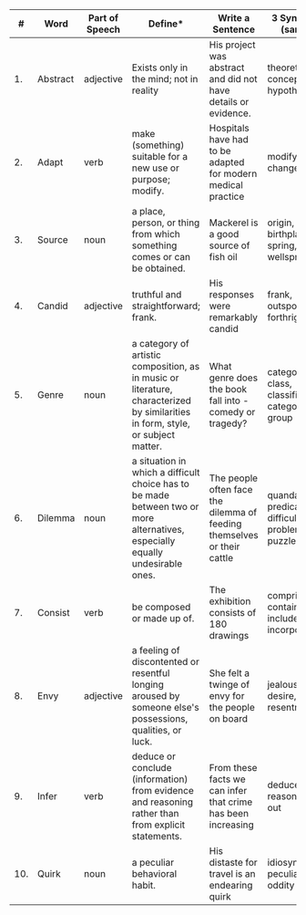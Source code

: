 | #   | Word     | Part of Speech | Define\*                                                                                                                        | Write a Sentence                                                        | 3 Synonyms (same)\*                                    | 3 Antonyms (opposite)            |
| --- | -------- | -------------- | ------------------------------------------------------------------------------------------------------------------------------- | ----------------------------------------------------------------------- | ------------------------------------------------------ | -------------------------------- |
| 1.  | Abstract | adjective      | Exists only in the mind; not in reality                                                                                         | His project was abstract and did not have details or evidence.          | theoretical, conceptual, hypothetical                  | actual, concrete                 |
| 2.  | Adapt    | verb           | make (something) suitable for a new use or purpose; modify.                                                                     | Hospitals have had to be adapted for modern medical practice            | modify, alter, change, adjust                          | preserve                         |
| 3.  | Source   | noun           | a place, person, or thing from which something comes or can be obtained.                                                        | Mackerel is a good source of fish oil                                   | origin, birthplace, spring, wellspring                 | consequnce, effect, end          |
| 4.  | Candid   | adjective      | truthful and straightforward; frank.                                                                                            | His responses were remarkably candid                                    | frank, outspoken, forthright                           | secretive, guarded, insincere    |
| 5.  | Genre    | noun           | a category of artistic composition, as in music or literature, characterized by similarities in form, style, or subject matter. | What genre does the book fall into - comedy or tragedy?                 | category, class, classification, categorization, group | polyphony                        |
| 6.  | Dilemma  | noun           | a situation in which a difficult choice has to be made between two or more alternatives, especially equally undesirable ones.   | The people often face the dilemma of feeding themselves or their cattle | quandary, predicament, difficulty, problem, puzzle     | extrication, rebutment, freedom  |
| 7.  | Consist  | verb           | be composed or made up of.                                                                                                      | The exhibition consists of 180 drawings                                 | comprise, contain, include, incorporate                | clash, jar, conflict, contradict |
| 8.  | Envy     | adjective      | a feeling of discontented or resentful longing aroused by someone else's possessions, qualities, or luck.                       | She felt a twinge of envy for the people on board                       | jealously, desire, resentment                          | generosity                       |
| 9.  | Infer    | verb           | deduce or conclude (information) from evidence and reasoning rather than from explicit statements.                              | From these facts we can infer that crime has been increasing            | deduce, reason, work out                               | abstain, disbelieve, neglect     |
| 10. | Quirk    | noun           | a peculiar behavioral habit.                                                                                                    | His distaste for travel is an endearing quirk                           | idiosyncrasy, peculiarity, oddity                      | normality, usualness, inability. |

